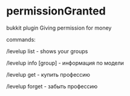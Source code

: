 permissionGranted
=================
bukkit plugin
Giving permission for money

commands: 

/levelup list - shows your groups

/levelup info [group] - информация по модели

/levelup get <group> - купить профессию

/levelup forget <group> - забыть профессию
